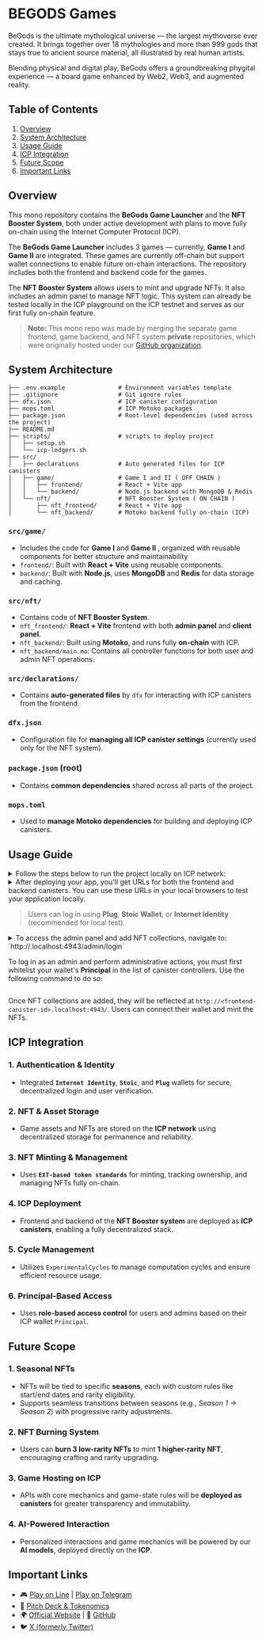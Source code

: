 # BEGODS Games

BeGods is the ultimate mythological universe — the largest mythoverse ever created. It brings together over 18 mythologies and more than 999 gods that stays true to ancient source material, all illustrated by real human artists.

Blending physical and digital play, BeGods offers a groundbreaking phygital experience — a board game enhanced by Web2, Web3, and augmented reality.

## Table of Contents

1. [Overview](#overview)
2. [System Architecture](#system-architecture)
3. [Usage Guide](#usage-guide)
4. [ICP Integration](#icp-integration)
5. [Future Scope](#icp-integration)
6. [Important Links](#important-links)

## Overview

This mono repository contains the **BeGods Game Launcher** and the **NFT Booster System**, both under active development with plans to move fully on-chain using the Internet Computer Protocol (ICP).

The **BeGods Game Launcher** includes 3 games — currently, **Game I** and **Game II** are integrated. These games are currently off-chain but support wallet connections to enable future on-chain interactions. The repository includes both the frontend and backend code for the games.

The **NFT Booster System** allows users to mint and upgrade NFTs. It also includes an admin panel to manage NFT logic. This system can already be tested locally in the ICP playground on the ICP testnet and serves as our first fully on-chain feature.

> **Note:** This mono repo was made by merging the separate game frontend, game backend, and NFT system **private** repositories, which were originally hosted under our [GitHub organization](https://github.com/BeGods).

## System Architecture

```
├── .env.example               # Environment variables template
├── .gitignore                 # Git ignore rules
├── dfx.json                   # ICP canister configuration
├── mops.toml                  # ICP Motoko packages
├── package.json               # Root-level dependencies (used across the project)
├── README.md
├── scripts/                   # scripts to deploy project
│   ├── setup.sh
│   └── icp-ledgers.sh
├── src/
│   ├── declarations           # Auto generated files for ICP canisters
│   ├── game/                  # Game I and II ( OFF CHAIN )
│   │   ├── frontend/          # React + Vite app
│   │   └── backend/           # Node.js backend with MongoDB & Redis
│   └── nft/                   # NFT Booster System ( ON CHAIN )
│       ├── nft_frontend/      # React + Vite app
│       └── nft_backend/       # Motoko backend fully on-chain (ICP)
```

### `src/game/`

- Includes the code for **Game I** and **Game II** , organized with reusable components for better structure and maintainability
- `frontend/`: Built with **React + Vite** using reusable components.
- `backend/`: Built with **Node.js**, uses **MongoDB** and **Redis** for data storage and caching.

### `src/nft/`

- Contains code of **NFT Booster System**.
- `nft_frontend/`: **React + Vite** frontend with both **admin panel** and **client panel**.
- `nft_backend/`: Built using **Motoko**, and runs fully **on-chain** with ICP.
- `nft_backend/main.mo`: Contains all controller functions for both user and admin NFT operations.

### `src/declarations/`

- Contains **auto-generated files** by `dfx` for interacting with ICP canisters from the frontend.

### `dfx.json`

- Configuration file for **managing all ICP canister settings** (currently used only for the NFT system).

### `package.json` (root)

- Contains **common dependencies** shared across all parts of the project.

### `mops.toml`

- Used to **manage Motoko dependencies** for building and deploying ICP canisters.

## Usage Guide

<details>

<summary> Follow the steps below to run the project locally on ICP network:</summary>

```bash

# clone repository
git clone https://github.com/BeGods/ICP-HACKATHON.git
cd ICP-HACKATHON

# stop any existing local IC replicas
dfx stop

# start a fresh local replica
dfx start --clean --background

# install mokoto dependencies
mops install

# install npm dependencies
npm i

# run the script to deploy the ICP token canister (includes init args)
./scripts/icp-token.sh

# run the script to deploy the ICP ledger canister (includes init args)
./scripts/icp-ledgers.sh

# deploy internet identity locally
dfx deploy internet_identity

# deploy frontend (also deploys nft_backend)
dfx deploy nft_frontend

# to re-delpoy the canister after any change in directoyr
dfx deploy <canister-name>  # eg. dfx deploy nft_frontend

```

</details>

<details>

<summary> After deploying your app, you'll get URLs for both the frontend and backend canisters. You can use these URLs in your local browsers to test your application locally.

> Users can log in using **Plug**, **Stoic Wallet**, or **Internet Identity** (recommended for local test).

</summary>

```bash

# Expected Output

Deployed canisters.
URLs:
Frontend canister via browser:
nft_frontend: - http://<frontend-canister-id>.localhost:4943/ (Recommended) - http://127.0.0.1:4943/?canisterId=<frontend-canister-id> (Legacy)
Backend canister via Candid interface:
icp_ledger_canister: http://127.0.0.1:4943/?canisterId=<icp-ledger-canister-id>
icrc2_token_canister: http://127.0.0.1:4943/?canisterId=<icp-token-canister-id>
internet_identity: http://127.0.0.1:4943/?canisterId=<canister-id>id=<ii-canister-id>
nft_backend: http://127.0.0.1:4943/?canisterId=<backend-canister-id>&id=<canister-id>

```

</details>

<details>

<summary> To access the admin panel and add NFT collections, navigate to:
`http://<frontend-canister-id>.localhost:4943/admin/login`

To log in as an admin and perform administrative actions, you must first whitelist your wallet's **Principal** in the list of canister controllers. Use the following command to do so:

</summary>

```bash

# add principal of your wallet to canister controllers
dfx canister update-settings nft_backend --add-controller <principal_id>

# check canisters settings
dfx canister status nft_backend

```

</details>

Once NFT collections are added, they will be reflected at `http://<frontend-canister-id>.localhost:4943/`. Users can connect their wallet and mint the NFTs.

## ICP Integration

### 1. Authentication & Identity

- Integrated **`Internet Identity`**, **`Stoic`**, and **`Plug`** wallets for secure, decentralized login and user verification.

### 2. NFT & Asset Storage

- Game assets and NFTs are stored on the **ICP network** using decentralized storage for permanence and reliability.

### 3. NFT Minting & Management

- Uses **`EXT-based token standards`** for minting, tracking ownership, and managing NFTs fully on-chain.

### 4. ICP Deployment

- Frontend and backend of the **NFT Booster system** are deployed as **ICP canisters**, enabling a fully decentralized stack.

### 5. Cycle Management

- Utilizes `ExperimentalCycles` to manage computation cycles and ensure efficient resource usage.

### 6. Principal-Based Access

- Uses **role-based access control** for users and admins based on their ICP wallet `Principal`.

## Future Scope

### 1. Seasonal NFTs

- NFTs will be tied to specific **seasons**, each with custom rules like start/end dates and rarity eligibility.
- Supports seamless transitions between seasons (e.g., _Season 1 → Season 2_) with progressive rarity adjustments.

### 2. NFT Burning System

- Users can **burn 3 low-rarity NFTs** to mint **1 higher-rarity NFT**, encouraging crafting and rarity upgrading.

### 3. Game Hosting on ICP

- APIs with core mechanics and game-state rules will be **deployed as canisters** for greater transparency and immutability.

### 4. AI-Powered Interaction

- Personalized interactions and game mechanics will be powered by our **AI models**, deployed directly on the **ICP**.

## Important Links

- 🎮 [Play on Line](https://www.dappportal.io/dapps/N67d3fe6a2da7d7180c987b0f) | [Play on Telegram](https://t.me/BeGods_bot/games)
- 📄 [Pitch Deck & Tokenomics](https://drive.google.com/drive/folders/1k2VxC3KxC9VDfZ_hym7dy3RtVzUG5T1A?usp=sharing)
- 🌍 [Official Website](https://begods.games/) | 🐙 [GitHub](https://github.com/BeGods)
- 🐦 [X (formerly Twitter)](https://x.com/BattleofGods_io)
